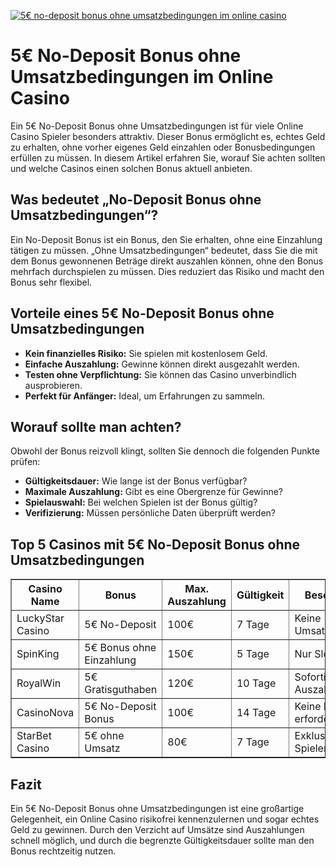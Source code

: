 [![5€ no-deposit bonus ohne umsatzbedingungen im online casino](https://123-caf.pages.dev/gitsignup.png)](https://vrmoo.ru/Bt82HjjY)

<h1>5€ No-Deposit Bonus ohne Umsatzbedingungen im Online Casino</h1> <p>Ein 5€ No-Deposit Bonus ohne Umsatzbedingungen ist für viele Online Casino Spieler besonders attraktiv. Dieser Bonus ermöglicht es, echtes Geld zu erhalten, ohne vorher eigenes Geld einzahlen oder Bonusbedingungen erfüllen zu müssen. In diesem Artikel erfahren Sie, worauf Sie achten sollten und welche Casinos einen solchen Bonus aktuell anbieten.</p>  <h2>Was bedeutet „No-Deposit Bonus ohne Umsatzbedingungen“?</h2> <p>Ein No-Deposit Bonus ist ein Bonus, den Sie erhalten, ohne eine Einzahlung tätigen zu müssen. „Ohne Umsatzbedingungen“ bedeutet, dass Sie die mit dem Bonus gewonnenen Beträge direkt auszahlen können, ohne den Bonus mehrfach durchspielen zu müssen. Dies reduziert das Risiko und macht den Bonus sehr flexibel.</p>  <h2>Vorteile eines 5€ No-Deposit Bonus ohne Umsatzbedingungen</h2> <ul>   <li><strong>Kein finanzielles Risiko:</strong> Sie spielen mit kostenlosem Geld.</li>   <li><strong>Einfache Auszahlung:</strong> Gewinne können direkt ausgezahlt werden.</li>   <li><strong>Testen ohne Verpflichtung:</strong> Sie können das Casino unverbindlich ausprobieren.</li>   <li><strong>Perfekt für Anfänger:</strong> Ideal, um Erfahrungen zu sammeln.</li> </ul>  <h2>Worauf sollte man achten?</h2> <p>Obwohl der Bonus reizvoll klingt, sollten Sie dennoch die folgenden Punkte prüfen:</p> <ul>   <li><strong>Gültigkeitsdauer:</strong> Wie lange ist der Bonus verfügbar?</li>   <li><strong>Maximale Auszahlung:</strong> Gibt es eine Obergrenze für Gewinne?</li>   <li><strong>Spielauswahl:</strong> Bei welchen Spielen ist der Bonus gültig?</li>   <li><strong>Verifizierung:</strong> Müssen persönliche Daten überprüft werden?</li> </ul>  <h2>Top 5 Casinos mit 5€ No-Deposit Bonus ohne Umsatzbedingungen</h2> <table border="1" cellpadding="8" cellspacing="0">   <thead>     <tr>       <th>Casino Name</th>       <th>Bonus</th>       <th>Max. Auszahlung</th>       <th>Gültigkeit</th>       <th>Besonderheiten</th>     </tr>   </thead>   <tbody>     <tr>       <td>LuckyStar Casino</td>       <td>5€ No-Deposit</td>       <td>100€</td>       <td>7 Tage</td>       <td>Keine Umsatzbedingungen</td>     </tr>     <tr>       <td>SpinKing</td>       <td>5€ Bonus ohne Einzahlung</td>       <td>150€</td>       <td>5 Tage</td>       <td>Nur Slots verfügbar</td>     </tr>     <tr>       <td>RoyalWin</td>       <td>5€ Gratisguthaben</td>       <td>120€</td>       <td>10 Tage</td>       <td>Sofortige Auszahlung</td>     </tr>     <tr>       <td>CasinoNova</td>       <td>5€ No-Deposit Bonus</td>       <td>100€</td>       <td>14 Tage</td>       <td>Keine Einzahlung erforderlich</td>     </tr>     <tr>       <td>StarBet Casino</td>       <td>5€ ohne Umsatz</td>       <td>80€</td>       <td>7 Tage</td>       <td>Exklusiv für neue Spieler</td>     </tr>   </tbody> </table>  <h2>Fazit</h2> <p>Ein 5€ No-Deposit Bonus ohne Umsatzbedingungen ist eine großartige Gelegenheit, ein Online Casino risikofrei kennenzulernen und sogar echtes Geld zu gewinnen. Durch den Verzicht auf Umsätze sind Auszahlungen schnell möglich, und durch die begrenzte Gültigkeitsdauer sollte man den Bonus rechtzeitig nutzen.</p>